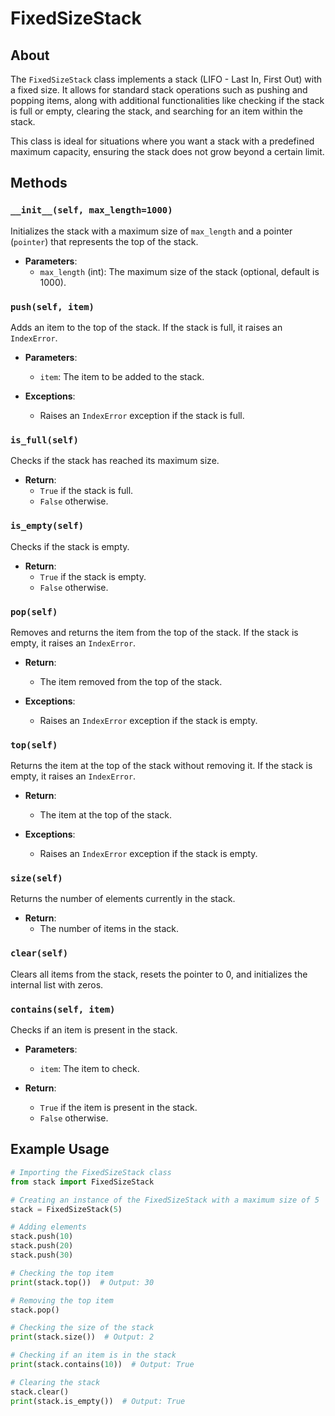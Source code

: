 # FixedSizeStack

## About

The `FixedSizeStack` class implements a stack (LIFO - Last In, First Out) with a fixed size. It allows for standard stack operations such as pushing and popping items, along with additional functionalities like checking if the stack is full or empty, clearing the stack, and searching for an item within the stack.

This class is ideal for situations where you want a stack with a predefined maximum capacity, ensuring the stack does not grow beyond a certain limit.

## Methods

### `__init__(self, max_length=1000)`
Initializes the stack with a maximum size of `max_length` and a pointer (`pointer`) that represents the top of the stack.

- **Parameters**:
  - `max_length` (int): The maximum size of the stack (optional, default is 1000).

### `push(self, item)`
Adds an item to the top of the stack. If the stack is full, it raises an `IndexError`.

- **Parameters**:
  - `item`: The item to be added to the stack.

- **Exceptions**:
  - Raises an `IndexError` exception if the stack is full.

### `is_full(self)`
Checks if the stack has reached its maximum size.

- **Return**:
  - `True` if the stack is full.
  - `False` otherwise.

### `is_empty(self)`
Checks if the stack is empty.

- **Return**:
  - `True` if the stack is empty.
  - `False` otherwise.

### `pop(self)`
Removes and returns the item from the top of the stack. If the stack is empty, it raises an `IndexError`.

- **Return**:
  - The item removed from the top of the stack.

- **Exceptions**:
  - Raises an `IndexError` exception if the stack is empty.

### `top(self)`
Returns the item at the top of the stack without removing it. If the stack is empty, it raises an `IndexError`.

- **Return**:
  - The item at the top of the stack.

- **Exceptions**:
  - Raises an `IndexError` exception if the stack is empty.

### `size(self)`
Returns the number of elements currently in the stack.

- **Return**:
  - The number of items in the stack.

### `clear(self)`
Clears all items from the stack, resets the pointer to 0, and initializes the internal list with zeros.

### `contains(self, item)`
Checks if an item is present in the stack.

- **Parameters**:
  - `item`: The item to check.

- **Return**:
  - `True` if the item is present in the stack.
  - `False` otherwise.

## Example Usage

```python
# Importing the FixedSizeStack class
from stack import FixedSizeStack

# Creating an instance of the FixedSizeStack with a maximum size of 5
stack = FixedSizeStack(5)

# Adding elements
stack.push(10)
stack.push(20)
stack.push(30)

# Checking the top item
print(stack.top())  # Output: 30

# Removing the top item
stack.pop()

# Checking the size of the stack
print(stack.size())  # Output: 2

# Checking if an item is in the stack
print(stack.contains(10))  # Output: True

# Clearing the stack
stack.clear()
print(stack.is_empty())  # Output: True
